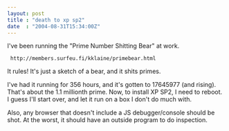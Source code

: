 ```yaml
---
layout: post
title : "death to xp sp2"
date  : "2004-08-31T15:34:00Z"
---
```

I've been running the "Prime Number Shitting Bear" at work.
<pre><code>	http://members.surfeu.fi/kklaine/primebear.html
</code></pre>

It rules!  It's just a sketch of a bear, and it shits primes.

I've had it running for 356 hours, and it's gotten to 17645977 (and rising). That's about the 1.1 millionth prime.  Now, to install XP SP2, I need to reboot.  I guess I'll start over, and let it run on a box I don't do much with.

Also, any browser that doesn't include a JS debugger/console should be shot. At the worst, it should have an outside program to do inspection.

